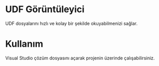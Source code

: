 # UDF Görüntüleyici

UDF dosyalarını hızlı ve kolay bir şekilde okuyabilmenizi sağlar.

# Kullanım

Visual Studio çözüm dosyasını açarak projenin üzerinde çalışabilirsiniz.
